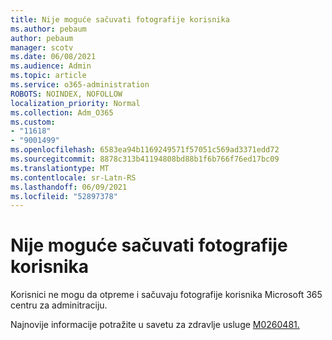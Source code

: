 ```yaml
---
title: Nije moguće sačuvati fotografije korisnika
ms.author: pebaum
author: pebaum
manager: scotv
ms.date: 06/08/2021
ms.audience: Admin
ms.topic: article
ms.service: o365-administration
ROBOTS: NOINDEX, NOFOLLOW
localization_priority: Normal
ms.collection: Adm_O365
ms.custom:
- "11618"
- "9001499"
ms.openlocfilehash: 6583ea94b1169249571f57051c569ad3371edd72
ms.sourcegitcommit: 8878c313b41194808bd88b1f6b766f76ed17bc09
ms.translationtype: MT
ms.contentlocale: sr-Latn-RS
ms.lasthandoff: 06/09/2021
ms.locfileid: "52897378"
---
```

# <a name="unable-to-save-user-photos"></a>Nije moguće sačuvati fotografije korisnika

Korisnici ne mogu da otpreme i sačuvaju fotografije korisnika Microsoft 365 centru za adminitraciju.

Najnovije informacije potražite u savetu za zdravlje usluge [M0260481.](https://admin.microsoft.com/Adminportal/Home?source=applauncher#/servicehealth/advisories/:/alerts/MO260481)

